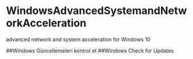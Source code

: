 # WindowsAdvancedSystemandNetworkAcceleration
advanced network and system acceleration for Windows 10

##Windows Güncellemeleri kontrol et
##Windows Check for Updates
